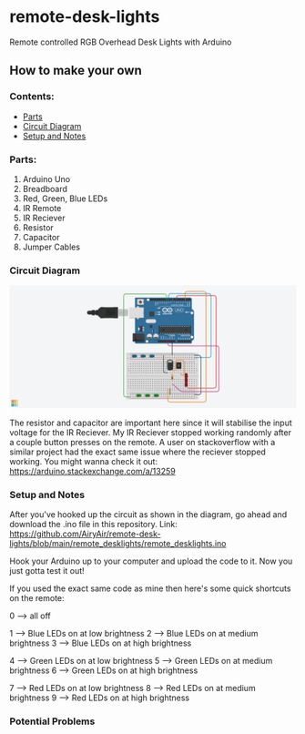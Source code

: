 # remote-desk-lights

Remote controlled RGB Overhead Desk Lights with Arduino

## How to make your own

### Contents:
* [Parts](https://github.com/AiryAir/remote-desk-lights#parts)
* [Circuit Diagram](https://github.com/AiryAir/remote-desk-lights#circuit-diagram)
* [Setup and Notes]()


### Parts:
1) Arduino Uno
2) Breadboard
3) Red, Green, Blue LEDs
4) IR Remote
5) IR Reciever
6) Resistor
7) Capacitor
8) Jumper Cables

### Circuit Diagram

![circuit diagram](https://github.com/AiryAir/remote-desk-lights/blob/main/images/circuit.png)

The resistor and capacitor are important here since it will stabilise the input voltage for the IR Reciever.
My IR Reciever stopped working randomly after a couple button presses on the remote. A user on stackoverflow with a similar project
had the exact same issue where the reciever stopped working.
You might wanna check it out: 
https://arduino.stackexchange.com/a/13259


### Setup and Notes

After you've hooked up the circuit as shown in the diagram, go ahead and download the .ino file in this repository.
Link: https://github.com/AiryAir/remote-desk-lights/blob/main/remote_desklights/remote_desklights.ino

Hook your Arduino up to your computer and upload the code to it.
Now you just gotta test it out!

If you used the exact same code as mine then here's some quick shortcuts on the remote:

0 --> all off

1 --> Blue LEDs on at low brightness
2 --> Blue LEDs on at medium brightness
3 --> Blue LEDs on at high brightness

4 --> Green LEDs on at low brightness
5 --> Green LEDs on at medium brightness
6 --> Green LEDs on at high brightness

7 --> Red LEDs on at low brightness
8 --> Red LEDs on at medium brightness
9 --> Red LEDs on at high brightness

### Potential Problems

